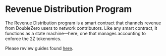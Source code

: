 # Revenue Distribution Program

The Revenue Distribution program is a smart contract that channels revenue from
DoubleZero users to network contributors. Like any smart contract, it functions
as a state machine—here, one that manages accounting to enforce the 2Z
tokenomics.

Please review guides found [here](../../docs/guides/revenue-distribution).